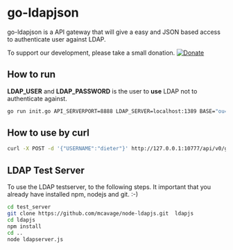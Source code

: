 # go-ldapjson

go-ldapjson is a API gateway that will give a easy and JSON based access to authenticate user against LDAP.

To support our development, please take a small donation.
[![Donate](https://liberapay.com/assets/widgets/donate.svg)](https://liberapay.com/AVENTER/donate)

## How to run

**LDAP_USER** and **LDAP_PASSWORD** is the user to __use__ LDAP not to authenticate against.

```bash
go run init.go API_SERVERPORT=8888 LDAP_SERVER=localhost:1389 BASE="ou=users, o=company" LDAP_USER= LDAP_PASSWORD=
```

## How to use by curl

```bash
curl -X POST -d '{"USERNAME":"dieter"}' http://127.0.0.1:10777/api/v0/getUser
```

## LDAP Test Server

To use the LDAP testserver, to the following steps. It important that you already have installed npm, nodejs and git. :-)

```bash
cd test_server
git clone https://github.com/mcavage/node-ldapjs.git  ldapjs
cd ldapjs
npm install
cd ..
node ldapserver.js
```